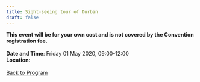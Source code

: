 ```yaml
---
title: Sight-seeing tour of Durban
draft: false
---
```


**This event will be for your own cost and is not covered by the Convention registration fee.**
\
\
**Date and Time**: Friday 01 May 2020, 09:00-12:00 \
**Location**: 
\
\
[Back to Program](/program)
